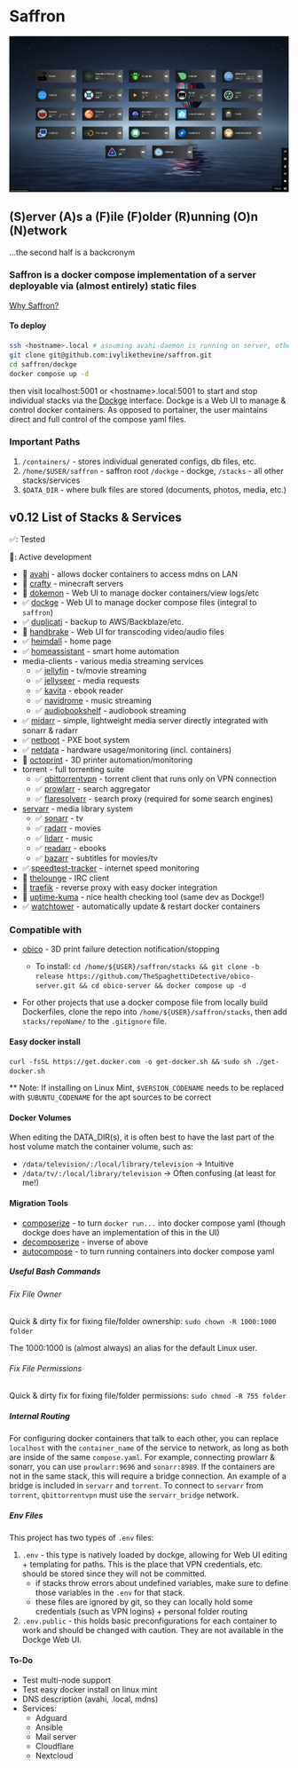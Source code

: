 # Saffron

![image](dashboard.png)

## (S)erver (A)s a (F)ile (F)older (R)unning (O)n (N)etwork

...the second half is a backcronym

### Saffron is a docker compose implementation of a server deployable via (almost entirely) static files

[Why Saffron?](https://ivylikethevine.com/projects/saffron)

#### To deploy

```bash
ssh <hostname>.local # assuming avahi-daemon is running on server, otherwise use the host IP
git clone git@github.com:ivylikethevine/saffron.git
cd saffron/dockge
docker compose up -d
```

then visit localhost:5001  or \<hostname\>.local:5001 to start and stop individual stacks via the [Dockge](https://github.com/louislam/dockge) interface. Dockge is a Web UI to manage & control docker containers. As opposed to portainer, the user maintains direct and full control of the compose yaml files.

### Important Paths

1. `/containers/` - stores individual generated configs, db files, etc.
2. `/home/$USER/saffron` - saffron root `/dockge` - dockge, `/stacks` - all other stacks/services
3. `$DATA_DIR` - where bulk files are stored (documents, photos, media, etc.)

## v0.12 List of Stacks & Services

&#x2705;: Tested

&#128679;: Active development

* &#128679; [avahi](https://github.com/flungo-docker/avahi) - allows docker containers to access mdns on LAN
* &#128679; [crafty](https://docs.craftycontrol.com/pages/getting-started/installation/docker/) - minecraft servers
* &#128679; [dokemon](https://dokemon.dev/) - Web UI to manage docker containers/view logs/etc
* &#x2705; [dockge](https://github.com/louislam/dockge) - Web UI to manage docker compose files (integral to `saffron`)
* &#x2705; [duplicati](https://docs.linuxserver.io/images/docker-duplicati/) - backup to AWS/Backblaze/etc.
* &#128679; [handbrake](https://handbrake.fr/) - Web UI for transcoding video/audio files
* &#x2705; [heimdall](https://docs.linuxserver.io/images/docker-heimdall/) - home page
* &#x2705; [homeassistant](https://www.home-assistant.io/installation/linux#docker-compose) - smart home automation
* media-clients - various media streaming services
  * &#x2705; [jellyfin](https://docs.linuxserver.io/images/docker-jellyfin/) - tv/movie streaming
  * &#x2705; [jellyseer](https://hub.docker.com/r/fallenbagel/jellyseerr) - media requests
  * &#x2705; [kavita](https://github.com/Kareadita/Kavita) - ebook reader
  * &#x2705; [navidrome](https://github.com/navidrome/navidrome/) - music streaming
  * &#x2705; [audiobookshelf](https://github.com/advplyr/audiobookshelf) - audiobook streaming
* &#x2705; [midarr](https://github.com/midarrlabs/midarr-server) - simple, lightweight media server directly integrated with sonarr & radarr
* &#x2705; [netboot](https://docs.linuxserver.io/images/docker-netbootxyz/) - PXE boot system
* &#x2705; [netdata](https://learn.netdata.cloud/docs/installing/docker) - hardware usage/monitoring (incl. containers)
* &#128679; [octoprint](https://github.com/OctoPrint/octoprint-docker) - 3D printer automation/monitoring
* torrent - full torrenting suite
  * &#x2705; [qbittorrentvpn](https://github.com/MarkusMcNugen/docker-qBittorrentvpn) - torrent client that runs only on VPN connection
  * &#x2705; [prowlarr](https://docs.linuxserver.io/images/docker-prowlarr/) - search aggregator
  * &#x2705; [flaresolverr](https://github.com/FlareSolverr/FlareSolverr) - search proxy (required for some search engines)
* [servarr](https://wiki.servarr.com/docker-guide) - media library system
  * &#x2705; [sonarr](https://docs.linuxserver.io/images/docker-sonarr/) - tv
  * &#x2705; [radarr](https://docs.linuxserver.io/images/docker-radarr/) - movies
  * &#x2705; [lidarr](https://docs.linuxserver.io/images/docker-lidarr/) - music
  * &#x2705; [readarr](https://docs.linuxserver.io/images/docker-readarr/) - ebooks
  * &#x2705; [bazarr](https://docs.linuxserver.io/images/docker-bazarr/) - subtitles for movies/tv
* &#x2705; [speedtest-tracker](https://github.com/alexjustesen/speedtest-tracker) - internet speed monitoring
* &#128679; [thelounge](https://github.com/thelounge/thelounge-docker) - IRC client
* &#128679; [traefik](https://hub.docker.com/_/traefik) - reverse proxy with easy docker integration
* &#128679; [uptime-kuma](https://github.com/louislam/uptime-kuma) - nice health checking tool (same dev as Dockge!)
* &#x2705; [watchtower](https://github.com/containrrr/watchtower) - automatically update & restart docker containers

### Compatible with

* [obico](https://www.obico.io/docs/server-guides/install/) - 3D print failure detection notification/stopping
  * To install:
    `cd /home/${USER}/saffron/stacks && git clone -b release https://github.com/TheSpaghettiDetective/obico-server.git && cd obico-server && docker compose up -d`

* For other projects that use a docker compose file from locally build Dockerfiles, clone the repo into `/home/${USER}/saffron/stacks`, then add `stacks/repoName/` to the `.gitignore` file.

#### Easy docker install

`curl -fsSL https://get.docker.com -o get-docker.sh && sudo sh ./get-docker.sh`

** Note: If installing on Linux Mint, `$VERSION_CODENAME` needs to be replaced with `$UBUNTU_CODENAME` for the apt sources to be correct

#### Docker Volumes

When editing the DATA_DIR(s), it is often best to have the last part of the host volume match the container volume, such as:

* `/data/television/:/local/library/television` -> Intuitive
* `/data/tv/:/local/library/television` -> Often confusing (at least for me!)

#### Migration Tools

* [composerize](https://github.com/composerize/composerize) - to turn `docker run...` into docker compose yaml (though dockge does have an implementation of this in the UI)
* [decomposerize](https://github.com/composerize/decomposerize) - inverse of above
* [autocompose](https://github.com/Red5d/docker-autocompose) - to turn running containers into docker compose yaml

##### Useful Bash Commands

###### Fix File Owner

Quick & dirty fix for fixing file/folder ownership: `sudo chown -R 1000:1000 folder`

The 1000:1000 is (almost always) an alias for the default Linux user.

###### Fix File Permissions

Quick & dirty fix for fixing file/folder permissions: `sudo chmod -R 755 folder`

##### Internal Routing

For configuring docker containers that talk to each other, you can replace `localhost` with the `container_name` of the service to network, as long as both are inside of the same `compose.yaml`. For example, connecting prowlarr & sonarr, you can use `prowlarr:9696` and `sonarr:8989`. If the containers are not in the same stack, this will require a bridge connection. An example of a bridge is included in `servarr` and `torrent`. To connect to `servarr` from `torrent`, `qbittorrentvpn` must use the `servarr_bridge` network.

##### Env Files

This project has two types of `.env` files:

1. `.env` - this type is natively loaded by dockge, allowing for Web UI editing + templating for paths. This is the place that VPN credentials, etc. should be stored since they will not be committed.
    * if stacks throw errors about undefined variables, make sure to define those variables in the `.env` for that stack.
    * these files are ignored by git, so they can locally hold some credentials (such as VPN logins) + personal folder routing
2. `.env.public` - this holds basic preconfigurations for each container to work and should be changed with caution. They are not available in the Dockge Web UI.

#### To-Do

* Test multi-node support
* Test easy docker install on linux mint
* DNS description (avahi, .local, mdns)
* Services:
  * Adguard
  * Ansible
  * Mail server
  * Cloudflare
  * Nextcloud
